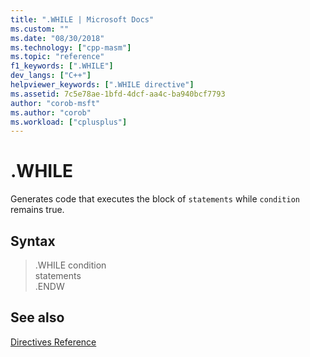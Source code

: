 ```yaml
---
title: ".WHILE | Microsoft Docs"
ms.custom: ""
ms.date: "08/30/2018"
ms.technology: ["cpp-masm"]
ms.topic: "reference"
f1_keywords: [".WHILE"]
dev_langs: ["C++"]
helpviewer_keywords: [".WHILE directive"]
ms.assetid: 7c5e78ae-1bfd-4dcf-aa4c-ba940bcf7793
author: "corob-msft"
ms.author: "corob"
ms.workload: ["cplusplus"]
---
```

# .WHILE

Generates code that executes the block of `statements` while `condition` remains true.

## Syntax

> .WHILE condition<br/>
> statements<br/>
> .ENDW

## See also

[Directives Reference](../../assembler/masm/directives-reference.md)<br/>
